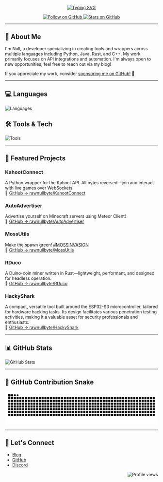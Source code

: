 <p align="center">
  <a href="https://git.io/typing-svg">
    <img src="https://readme-typing-svg.demolab.com?font=Fira+Code&size=18&pause=1000&color=368FF7&center=true&width=600&lines=Hi+%F0%9F%91%8B%2C+I'm+Null!;A+passionate+Python%2FJS+developer." alt="Typing SVG" />
  </a>
</p>

<p align="center">
  <a href="https://github.com/rawnullbyte">
    <img src="https://img.shields.io/github/followers/rawnullbyte?label=Follow&style=social" alt="Follow on GitHub" />
  </a>
  <a href="https://github.com/rawnullbyte">
    <img src="https://img.shields.io/github/stars/rawnullbyte?label=Stars&style=social" alt="Stars on GitHub" />
  </a>
</p>

---

## 🔧 About Me

I'm Null, a developer specializing in creating tools and wrappers across multiple languages including Python, Java, Rust, and C++. My work primarily focuses on API integrations and automation. I'm always open to new opportunities; feel free to reach out via my blog!

If you appreciate my work, consider [sponsoring me on GitHub!](https://github.com/sponsors/rawnullbyte) 🙏

---

## 💻 Languages

![Languages](https://go-skill-icons.vercel.app/api/icons?i=python,js,html,css,bash)

## 🛠️ Tools & Tech

![Tools](https://go-skill-icons.vercel.app/api/icons?i=linux,git,discord,vscode,sqlite,api)

---

## 🚀 Featured Projects

### **KahootConnect**
A Python wrapper for the Kahoot API. All bytes reversed—join and interact with live games over WebSockets.  
🔗 [GitHub → rawnullbyte/KahootConnect](https://github.com/rawnullbyte/KahootConnect)

### **AutoAdvertiser**
Advertise yourself on Minecraft servers using Meteor Client!  
🔗 [GitHub → rawnullbyte/AutoAdvertiser](https://github.com/rawnullbyte/AutoAdvertiser)

### **MossUtils**
Make the spawn green! [#MOSSINVASION](https://www.reddit.com/r/2b2t/comments/18jbto5/2b2t_moss_invation_make_the_spawn_green_again/)  
🔗 [GitHub → rawnullbyte/MossUtils](https://github.com/rawnullbyte/MossUtils)

### **RDuco**
A Duino-coin miner written in Rust—lightweight, performant, and designed for headless operation.  
🔗 [GitHub → rawnullbyte/RDuco](https://github.com/rawnullbyte/RDuco)

### **HackyShark**
A compact, versatile tool built around the ESP32-S3 microcontroller, tailored for hardware hacking tasks. Its design facilitates various penetration testing activities, making it a valuable asset for security professionals and enthusiasts.  
🔗 [GitHub → rawnullbyte/HackyShark](https://github.com/rawnullbyte/HackyShark)

---

## 📊 GitHub Stats

<img src="https://github-readme-stats.vercel.app/api?username=rawnullbyte&show_icons=true&theme=radical&hide_border=true" alt="GitHub Stats" />

---

## 🐍 GitHub Contribution Snake

<img src="https://github.com/rawnullbyte/rawnullbyte/blob/output/github-contribution-grid-snake-dark.svg" alt="GitHub Contribution Snake" />

---

## 💬 Let's Connect

- [Blog](http://root-workspace.xyz/)
- [GitHub](https://github.com/rawnullbyte)
- [Discord](https://dsc.gg/workspace)

<p align="right">
  <img src="https://count.getloli.com/@rawnullbyte?name=rawnullbyte&theme=rule34&padding=2&offset=0&align=top&scale=1&pixelated=1&darkmode=0" alt="Profile views" />
</p>
